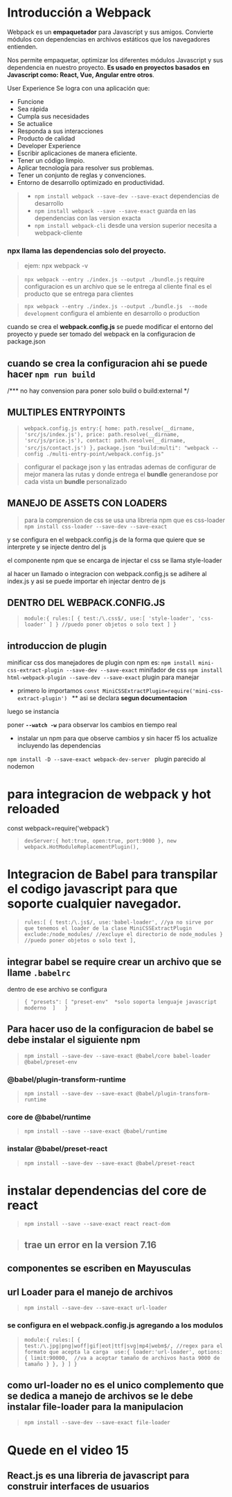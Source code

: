 # Introducción a Webpack

Webpack es un **empaquetador** para Javascript y sus amigos. Convierte módulos con dependencias en archivos estáticos que los navegadores entienden.

Nos permite empaquetar, optimizar los diferentes módulos Javascript y sus dependencia en nuestro proyecto. **Es usado en proyectos basados en Javascript como: React, Vue, Angular entre otros**.

User Experience
Se logra con una aplicación que:

* Funcione
* Sea rápida
* Cumpla sus necesidades
* Se actualice
* Responda a sus interacciones
* Producto de calidad
* Developer Experience
* Escribir aplicaciones de manera eficiente.
* Tener un código limpio.
* Aplicar tecnología para resolver sus problemas.
* Tener un conjunto de reglas y convenciones.
* Entorno de desarrollo optimizado en productividad.



> * `npm install webpack --save-dev --save-exact`  dependencias de desarrollo
> * `npm install webpack --save --save-exact` guarda en las dependencias con las version exacta
> * `npm install webpack-cli` desde una version superior necesita a webpack-cliente

### **npx** llama las dependencias solo del proyecto.
> ejem: npx webpack -v

> `npx webpack --entry ./index.js --output ./bundle.js`  require configuracion es un archivo que se le entrega al cliente final es el producto que se entrega para clientes

>`npx webpack --entry ./index.js --output ./bundle.js  --mode development` configura el ambiente en desarrollo o production


cuando se crea el **webpack.config.js**  se puede modificar el entorno del proyecto y puede ser tomado del webpack en la configuracion de package.json

## cuando se crea la configuracion ahi se puede hacer  `npm run build`


/*** no hay convension para poner solo build o build:external  */


## MULTIPLES ENTRYPOINTS
> `webpack.config.js
entry:{
       home: path.resolve(__dirname, 'src/js/index.js'),
       price: path.resolve(__dirname, 'src/js/price.js'),
       contact: path.resolve(__dirname, 'src/js/contact.js')
    },`
> `package.json
    "build:multi": "webpack --config ./multi-entry-point/webpack.config.js"`  

> configurar el package json y las entradas ademas de configurar de mejor manera las rutas y donde entrega el **bundle** generandose por cada vista un **bundle** personalizado

## MANEJO DE ASSETS CON LOADERS
> para la comprension de css se usa una libreria npm que es css-loader
`npm install css-loader --save-dev --save-exact`

y se configura en el webpack.config.js de la forma que quiere que se interprete y se injecte dentro del js

el componente npm que se encarga de injectar el css se llama style-loader

al hacer un llamado o integracion con webpack.config.js se adihere al index.js y asi se puede importar eh injectar dentro de js

## DENTRO DEL WEBPACK.CONFIG.JS
> `module:{
        rules:[
            {
                test:/\.css$/,
                use:[
                    'style-loader',
                    'css-loader'
                ]
            }
            //puedo poner objetos o solo text
        ]
    }`


## introduccion de plugin

minificar css 
dos manejadores de plugin con npm es: 
`npm install mini-css-extract-plugin --save-dev --save-exact` minifador de css
`npm install html-webpack-plugin --save-dev --save-exact`  plugin para manejar

* primero lo importamos ``const MiniCSSExtractPlugin=require('mini-css-extract-plugin') `` ** asi se declara **segun documentacion**

luego se instancia


poner **`--watch -w`**
para observar los cambios en tiempo real

* instalar un npm para que observe cambios y sin hacer f5 los actualize incluyendo las dependencias

`npm install -D --save-exact webpack-dev-server ` plugin parecido al nodemon

# para integracion de webpack y hot reloaded

const webpack=require('webpack')

 > `devServer:{
        hot:true,
        open:true,
        port:9000
    },
new webpack.HotModuleReplacementPlugin(),`

# Integracion de Babel para transpilar el codigo javascript para que soporte cualquier navegador.

> `rules:[
            {
                test:/\.js$/,
                use:'babel-loader', //ya no sirve por que tenemos el loader de la clase MiniCSSExtractPlugin
                exclude:/node_modules/ //excluye el directorio de node_modules
            }
            //puedo poner objetos o solo text
        ],`

## integrar babel se require crear un archivo que se llame **`.babelrc`**

dentro de ese archivo se configura

> `{
  "presets": [
      "preset-env"  *solo soporta lenguaje javascript moderno 
  ]  
}`


## Para hacer uso de la configuracion de babel se debe instalar el siguiente **npm** 

> `npm install --save-dev --save-exact @babel/core babel-loader @babel/preset-env`

### @babel/plugin-transform-runtime
> `npm install --save-dev --save-exact @babel/plugin-transform-runtime`

### core de @babel/runtime

> `npm install --save --save-exact @babel/runtime`

### instalar @babel/preset-react
> `npm install --save-dev --save-exact @babel/preset-react`

# instalar dependencias del core de react
> `npm install --save --save-exact react react-dom `

>## trae un error en la version 7.16
## componentes se escriben en Mayusculas


## url Loader para el manejo de archivos
>`npm install --save-dev --save-exact url-loader`
### se configura en el webpack.config.js agregando a los modulos 


>`module:{
        rules:[
            {
            test:/\.jpg|png|woff|gif|eot|ttf|svg|mp4|webm$/, //regex para el formato que acepta la carga 
            use:{
                loader:'url-loader',
                options:{
                    limit:90000,  //va a aceptar tamaño de archivos hasta 9000 de tamaño
                }
            },
        }
    ]
 }`

## como **url-loader** no es el unico complemento que se dedica a manejo de archivos se le debe instalar **file-loader** para la manipulacion 
> `npm install --save-dev --save-exact file-loader`


# Quede en el video 15



## React.js es una libreria de javascript para construir interfaces de usuarios










